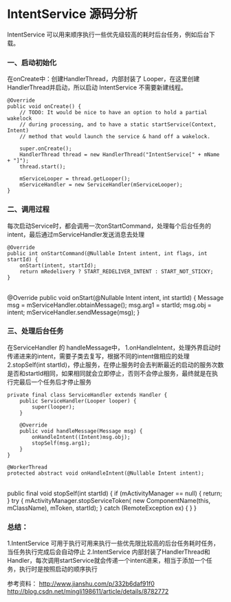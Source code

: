 # IntentService 源码分析

IntentService 可以用来顺序执行一些优先级较高的耗时后台任务，例如后台下载。

### 一、启动初始化
在onCreate中：创建HandlerThread，内部封装了 Looper，在这里创建HandlerThread并启动，所以启动 IntentService 不需要新建线程。
    
    @Override
    public void onCreate() {
        // TODO: It would be nice to have an option to hold a partial wakelock
        // during processing, and to have a static startService(Context, Intent)
        // method that would launch the service & hand off a wakelock.
    
        super.onCreate();
        HandlerThread thread = new HandlerThread("IntentService[" + mName + "]");
        thread.start();
    
        mServiceLooper = thread.getLooper();
        mServiceHandler = new ServiceHandler(mServiceLooper);
    }
### 二、调用过程
每次启动Service时，都会调用一次onStartCommand，处理每个后台任务的intent，最后通过mServiceHandler发送消息去处理

    @Override
    public int onStartCommand(@Nullable Intent intent, int flags, int startId) {
        onStart(intent, startId);
        return mRedelivery ? START_REDELIVER_INTENT : START_NOT_STICKY;
    }


​    
    @Override
    public void onStart(@Nullable Intent intent, int startId) {
        Message msg = mServiceHandler.obtainMessage();
        msg.arg1 = startId;
        msg.obj = intent;
        mServiceHandler.sendMessage(msg);
    }

### 三、处理后台任务
在ServiceHandler 的 handleMessage中，
1.onHandleIntent，处理外界启动时传递进来的intent，需要子类去复写，根据不同的intent做相应的处理
2.stopSelf(int startId)，停止服务，在停止服务时会去判断最近的启动的服务次数是否和startId相同，如果相同就会立即停止，否则不会停止服务，最终就是在执行完最后一个任务后才停止服务

    private final class ServiceHandler extends Handler {
        public ServiceHandler(Looper looper) {
            super(looper);
        }
    
        @Override
        public void handleMessage(Message msg) {
            onHandleIntent((Intent)msg.obj);
            stopSelf(msg.arg1);
        }
    }
    
    @WorkerThread
    protected abstract void onHandleIntent(@Nullable Intent intent);


​    
    public final void stopSelf(int startId) {
        if (mActivityManager == null) {
            return;
        }
        try {
            mActivityManager.stopServiceToken(
                    new ComponentName(this, mClassName), mToken, startId);
        } catch (RemoteException ex) {
        }
    }

### 总结：
1.IntentService 可用于执行可用来执行一些优先限比较高的后台任务耗时任务，当任务执行完成后会自动停止
2.IntentService 内部封装了HandlerThread和Handler，每次调用startService就会传递一个intent进来，相当于添加一个任务，执行时是按照启动的顺序执行

参考资料：
http://www.jianshu.com/p/332b6daf91f0
http://blog.csdn.net/mingli198611/article/details/8782772